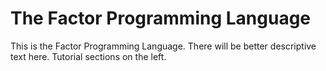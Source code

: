# The Factor Programming Language

This is the Factor Programming Language.  There will be better
descriptive text here.  Tutorial sections on the left.
